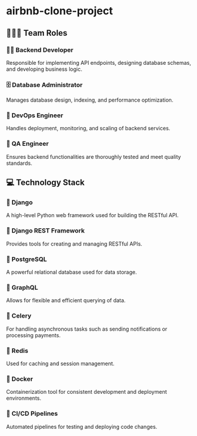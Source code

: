 # airbnb-clone-project

## 🧑‍🤝‍🧑 Team Roles

### 👨‍💻 Backend Developer  
Responsible for implementing API endpoints, designing database schemas, and developing business logic.

### 🗄️ Database Administrator  
Manages database design, indexing, and performance optimization.

### 🚀 DevOps Engineer  
Handles deployment, monitoring, and scaling of backend services.

### 🧪 QA Engineer  
Ensures backend functionalities are thoroughly tested and meet quality standards.

## 💻 Technology Stack

### 🐍 Django  
A high-level Python web framework used for building the RESTful API.

### 🚀 Django REST Framework  
Provides tools for creating and managing RESTful APIs.

### 🐘 PostgreSQL  
A powerful relational database used for data storage.

### 🔎 GraphQL  
Allows for flexible and efficient querying of data.

### 🎯 Celery  
For handling asynchronous tasks such as sending notifications or processing payments.

### 🧠 Redis  
Used for caching and session management.

### 🐳 Docker  
Containerization tool for consistent development and deployment environments.

### 🔁 CI/CD Pipelines  
Automated pipelines for testing and deploying code changes.
